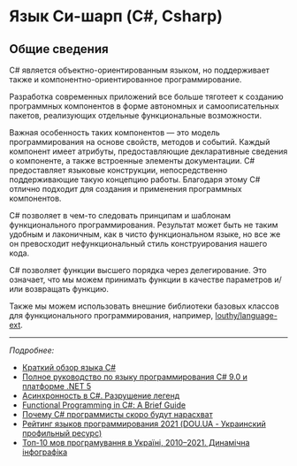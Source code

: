 # Язык Си-шарп (C#, Csharp)

## Общие сведения

C# является объектно-ориентированным языком, но поддерживает также и компонентно-ориентированное программирование.

Разработка современных приложений все больше тяготеет к созданию программных компонентов в форме автономных и самоописательных пакетов, реализующих отдельные функциональные возможности.

Важная особенность таких компонентов — это модель программирования на основе свойств, методов и событий. Каждый компонент имеет атрибуты, предоставляющие декларативные сведения о компоненте, а также встроенные элементы документации. C# предоставляет языковые конструкции, непосредственно поддерживающие такую концепцию работы. Благодаря этому C# отлично подходит для создания и применения программных компонентов.

C# позволяет в чем-то следовать принципам и шаблонам функционального программирования.
Результат может быть не таким удобным и лаконичным, как в чисто функциональном языке, но все же он превосходит нефункциональный стиль конструирования нашего кода.

C# позволяет функции высшего порядка через делегирование. Это означает, что мы можем принимать функции в качестве параметров и/или возвращать функцию.

Также мы можем использовать внешние библиотеки базовых классов для функционального программирования, например, [louthy/language-ext](https://github.com/louthy/language-ext).

---

_Подробнее:_

- [Краткий обзор языка C#](https://docs.microsoft.com/ru-ru/dotnet/csharp/tour-of-csharp/)
- [Полное руководство по языку программирования С# 9.0 и платформе .NET 5](https://metanit.com/sharp/tutorial/)
- [Асинхронность в C#. Разрушение легенд](https://dou.ua/lenta/articles/asynchronous-programming/)
- [Functional Programming in C#: A Brief Guide](http://hamidmosalla.com/2019/04/25/functional-programming-in-c-sharp-a-brief-guide/)
- [Почему C# программисты скоро будут нарасхват](https://proglib.io/p/c-sharp-popularity)
- [Рейтинг языков программирования 2021 (DOU.UA - Украинский профильный ресурс)](https://habr.com/ru/post/543346/)
- [Топ-10 мов програмування в Україні, 2010–2021. Динамічна інфографіка](https://dou.ua/lenta/articles/top-10-lang-in-ukraine/)
